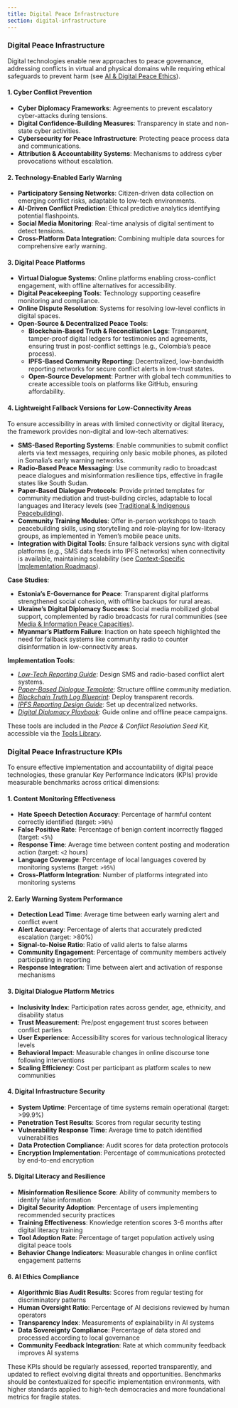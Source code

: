 ```yaml
---
title: Digital Peace Infrastructure
section: digital-infrastructure
---
```


### Digital Peace Infrastructure

Digital technologies enable new approaches to peace governance, addressing conflicts in virtual and physical domains while requiring ethical safeguards to prevent harm (see [AI & Digital Peace Ethics](/frameworks/docs/implementation/peace#ai-ethics)).

#### 1. Cyber Conflict Prevention
- **Cyber Diplomacy Frameworks**: Agreements to prevent escalatory cyber-attacks during tensions.
- **Digital Confidence-Building Measures**: Transparency in state and non-state cyber activities.
- **Cybersecurity for Peace Infrastructure**: Protecting peace process data and communications.
- **Attribution & Accountability Systems**: Mechanisms to address cyber provocations without escalation.

#### 2. Technology-Enabled Early Warning
- **Participatory Sensing Networks**: Citizen-driven data collection on emerging conflict risks, adaptable to low-tech environments.
- **AI-Driven Conflict Prediction**: Ethical predictive analytics identifying potential flashpoints.
- **Social Media Monitoring**: Real-time analysis of digital sentiment to detect tensions.
- **Cross-Platform Data Integration**: Combining multiple data sources for comprehensive early warning.

#### 3. Digital Peace Platforms
- **Virtual Dialogue Systems**: Online platforms enabling cross-conflict engagement, with offline alternatives for accessibility.
- **Digital Peacekeeping Tools**: Technology supporting ceasefire monitoring and compliance.
- **Online Dispute Resolution**: Systems for resolving low-level conflicts in digital spaces.
- **Open-Source & Decentralized Peace Tools**:
  - **Blockchain-Based Truth & Reconciliation Logs**: Transparent, tamper-proof digital ledgers for testimonies and agreements, ensuring trust in post-conflict settings (e.g., Colombia’s peace process).
  - **IPFS-Based Community Reporting**: Decentralized, low-bandwidth reporting networks for secure conflict alerts in low-trust states.
  - **Open-Source Development**: Partner with global tech communities to create accessible tools on platforms like GitHub, ensuring affordability.

#### 4. Lightweight Fallback Versions for Low-Connectivity Areas
To ensure accessibility in areas with limited connectivity or digital literacy, the framework provides non-digital and low-tech alternatives:
- **SMS-Based Reporting Systems**: Enable communities to submit conflict alerts via text messages, requiring only basic mobile phones, as piloted in Somalia’s early warning networks.
- **Radio-Based Peace Messaging**: Use community radio to broadcast peace dialogues and misinformation resilience tips, effective in fragile states like South Sudan.
- **Paper-Based Dialogue Protocols**: Provide printed templates for community mediation and trust-building circles, adaptable to local languages and literacy levels (see [Traditional & Indigenous Peacebuilding](/frameworks/docs/implementation/peace#indigenous-integration)).
- **Community Training Modules**: Offer in-person workshops to teach peacebuilding skills, using storytelling and role-playing for low-literacy groups, as implemented in Yemen’s mobile peace units.
- **Integration with Digital Tools**: Ensure fallback versions sync with digital platforms (e.g., SMS data feeds into IPFS networks) when connectivity is available, maintaining scalability (see [Context-Specific Implementation Roadmaps](/frameworks/docs/implementation/peace#context-specific-roadmaps)).

**Case Studies**:
- **Estonia’s E-Governance for Peace**: Transparent digital platforms strengthened social cohesion, with offline backups for rural areas.
- **Ukraine’s Digital Diplomacy Success**: Social media mobilized global support, complemented by radio broadcasts for rural communities (see [Media & Information Peace Capacities](/frameworks/docs/implementation/peace#media-information)).
- **Myanmar’s Platform Failure**: Inaction on hate speech highlighted the need for fallback systems like community radio to counter disinformation in low-connectivity areas.

**Implementation Tools**:
- *[Low-Tech Reporting Guide](/frameworks/tools/peace/low-tech-reporting-guide-en.pdf)*: Design SMS and radio-based conflict alert systems.
- *[Paper-Based Dialogue Template](/frameworks/tools/peace/paper-dialogue-template-en.pdf)*: Structure offline community mediation.
- *[Blockchain Truth Log Blueprint](/frameworks/tools/peace/blockchain-truth-log-blueprint-en.pdf)*: Deploy transparent records.
- *[IPFS Reporting Design Guide](/frameworks/tools/peace/ipfs-reporting-design-guide-en.pdf)*: Set up decentralized networks.
- *[Digital Diplomacy Playbook](/frameworks/tools/peace/digital-diplomacy-playbook-en.pdf)*: Guide online and offline peace campaigns.

These tools are included in the *Peace & Conflict Resolution Seed Kit*, accessible via the [Tools Library](/frameworks/tools/peace).

### Digital Peace Infrastructure KPIs

To ensure effective implementation and accountability of digital peace technologies, these granular Key Performance Indicators (KPIs) provide measurable benchmarks across critical dimensions:

#### 1. Content Monitoring Effectiveness
- **Hate Speech Detection Accuracy**: Percentage of harmful content correctly identified (target: `>90%`)
- **False Positive Rate**: Percentage of benign content incorrectly flagged (target: `<5%`)
- **Response Time**: Average time between content posting and moderation action (target: `<2` hours)
- **Language Coverage**: Percentage of local languages covered by monitoring systems (target: `>95%`)
- **Cross-Platform Integration**: Number of platforms integrated into monitoring systems

#### 2. Early Warning System Performance
- **Detection Lead Time**: Average time between early warning alert and conflict event
- **Alert Accuracy**: Percentage of alerts that accurately predicted escalation (target: >80%)
- **Signal-to-Noise Ratio**: Ratio of valid alerts to false alarms
- **Community Engagement**: Percentage of community members actively participating in reporting
- **Response Integration**: Time between alert and activation of response mechanisms

#### 3. Digital Dialogue Platform Metrics
- **Inclusivity Index**: Participation rates across gender, age, ethnicity, and disability status
- **Trust Measurement**: Pre/post engagement trust scores between conflict parties
- **User Experience**: Accessibility scores for various technological literacy levels
- **Behavioral Impact**: Measurable changes in online discourse tone following interventions
- **Scaling Efficiency**: Cost per participant as platform scales to new communities

#### 4. Digital Infrastructure Security
- **System Uptime**: Percentage of time systems remain operational (target: >99.9%)
- **Penetration Test Results**: Scores from regular security testing
- **Vulnerability Response Time**: Average time to patch identified vulnerabilities
- **Data Protection Compliance**: Audit scores for data protection protocols
- **Encryption Implementation**: Percentage of communications protected by end-to-end encryption

#### 5. Digital Literacy and Resilience
- **Misinformation Resilience Score**: Ability of community members to identify false information
- **Digital Security Adoption**: Percentage of users implementing recommended security practices
- **Training Effectiveness**: Knowledge retention scores 3-6 months after digital literacy training
- **Tool Adoption Rate**: Percentage of target population actively using digital peace tools
- **Behavior Change Indicators**: Measurable changes in online conflict engagement patterns

#### 6. AI Ethics Compliance
- **Algorithmic Bias Audit Results**: Scores from regular testing for discriminatory patterns
- **Human Oversight Ratio**: Percentage of AI decisions reviewed by human operators
- **Transparency Index**: Measurements of explainability in AI systems
- **Data Sovereignty Compliance**: Percentage of data stored and processed according to local governance
- **Community Feedback Integration**: Rate at which community feedback improves AI systems

These KPIs should be regularly assessed, reported transparently, and updated to reflect evolving digital threats and opportunities. Benchmarks should be contextualized for specific implementation environments, with higher standards applied to high-tech democracies and more foundational metrics for fragile states.


